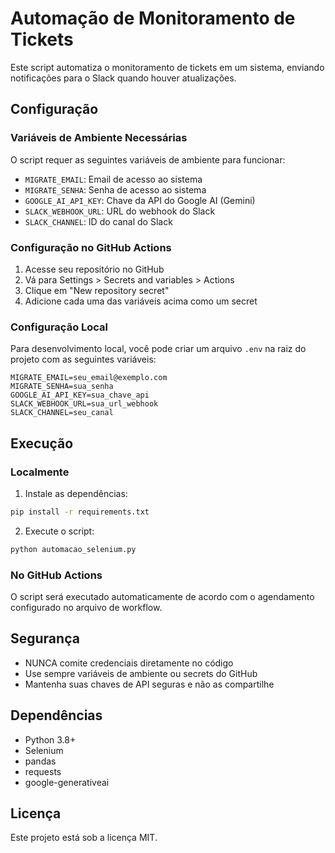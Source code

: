 # Automação de Monitoramento de Tickets

Este script automatiza o monitoramento de tickets em um sistema, enviando notificações para o Slack quando houver atualizações.

## Configuração

### Variáveis de Ambiente Necessárias

O script requer as seguintes variáveis de ambiente para funcionar:

- `MIGRATE_EMAIL`: Email de acesso ao sistema
- `MIGRATE_SENHA`: Senha de acesso ao sistema
- `GOOGLE_AI_API_KEY`: Chave da API do Google AI (Gemini)
- `SLACK_WEBHOOK_URL`: URL do webhook do Slack
- `SLACK_CHANNEL`: ID do canal do Slack

### Configuração no GitHub Actions

1. Acesse seu repositório no GitHub
2. Vá para Settings > Secrets and variables > Actions
3. Clique em "New repository secret"
4. Adicione cada uma das variáveis acima como um secret

### Configuração Local

Para desenvolvimento local, você pode criar um arquivo `.env` na raiz do projeto com as seguintes variáveis:

```env
MIGRATE_EMAIL=seu_email@exemplo.com
MIGRATE_SENHA=sua_senha
GOOGLE_AI_API_KEY=sua_chave_api
SLACK_WEBHOOK_URL=sua_url_webhook
SLACK_CHANNEL=seu_canal
```

## Execução

### Localmente

1. Instale as dependências:
```bash
pip install -r requirements.txt
```

2. Execute o script:
```bash
python automacao_selenium.py
```

### No GitHub Actions

O script será executado automaticamente de acordo com o agendamento configurado no arquivo de workflow.

## Segurança

- NUNCA comite credenciais diretamente no código
- Use sempre variáveis de ambiente ou secrets do GitHub
- Mantenha suas chaves de API seguras e não as compartilhe

## Dependências

- Python 3.8+
- Selenium
- pandas
- requests
- google-generativeai

## Licença

Este projeto está sob a licença MIT. 